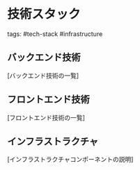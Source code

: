 # 技術スタック

tags: #tech-stack #infrastructure

## バックエンド技術

[バックエンド技術の一覧]

## フロントエンド技術

[フロントエンド技術の一覧]

## インフラストラクチャ

[インフラストラクチャコンポーネントの説明]
